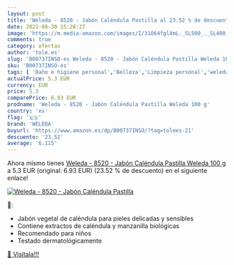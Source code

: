 ```yaml
---
layout: post
title: 'Weleda - 8520 - Jabón Caléndula Pastilla al 23.52 % de descuento'
date: 2021-08-30 15:28:27
image: 'https://m.media-amazon.com/images/I/31O64fgl4mL._SL500_._SL400_.jpg'
comments: true
category: ofertas
author: 'tole.es'
slug: 'B00737INSO-es Weleda - 8520 - Jabón Caléndula Pastilla Weleda 100 g'
sku: 'B00737INSO-es'
tags: [ 'Baño e higiene personal','Belleza','Limpieza personal','weleda', ]
actualPrice: 5.3 EUR
currency: EUR
price: 5.3
comparePrice: 6.93 EUR
prodname: 'Weleda - 8520 - Jabón Caléndula Pastilla Weleda 100 g'
country: 'es'
flag: '🇪🇸'
brand: 'WELEDA'
buyurl: 'https://www.amazon.es/dp/B00737INSO/?tag=tolees-21'
descuento: '23.52'
average: '6.115'
---
```


Ahora mismo tienes [Weleda - 8520 - Jabón Caléndula Pastilla Weleda 100 g](https://www.amazon.es/dp/B00737INSO/?tag=tolees-21) a 5.3 EUR (original: 6.93 EUR) (23.52 %  de descuento) en el siguiente enlace!

[![Weleda - 8520 - Jabón Caléndula Pastilla](https://m.media-amazon.com/images/I/31O64fgl4mL._SL500_._SL400_.jpg)](https://www.amazon.es/dp/B00737INSO/?tag=tolees-21)

🔎:

- Jabón vegetal de caléndula para pieles delicadas y sensibles
- Contiene extractos de caléndula y manzanilla biológicas
- Recomendado para niños
- Testado dermatológicamente

[🛒 Visítala!!!](https://www.amazon.es/dp/B00737INSO/?tag=tolees-21)
